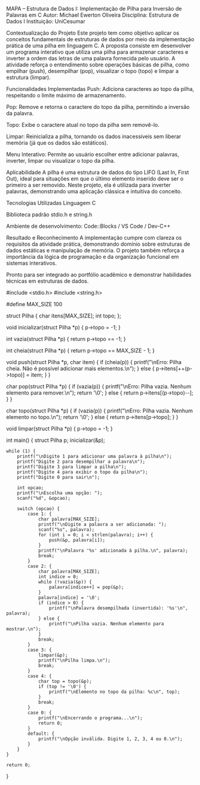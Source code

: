 MAPA – Estrutura de Dados I: Implementação de Pilha para Inversão de Palavras em C
Autor: Michael Ewerton Oliveira Disciplina: Estrutura de Dados I Instituição: UniCesumar

Contextualização do Projeto
Este projeto tem como objetivo aplicar os conceitos fundamentais de estruturas de dados por meio da implementação prática de uma pilha em linguagem C. A proposta consiste em desenvolver um programa interativo que utiliza uma pilha para armazenar caracteres e inverter a ordem das letras de uma palavra fornecida pelo usuário. A atividade reforça o entendimento sobre operações básicas de pilha, como empilhar (push), desempilhar (pop), visualizar o topo (topo) e limpar a estrutura (limpar).

Funcionalidades Implementadas
Push: Adiciona caracteres ao topo da pilha, respeitando o limite máximo de armazenamento.

Pop: Remove e retorna o caractere do topo da pilha, permitindo a inversão da palavra.

Topo: Exibe o caractere atual no topo da pilha sem removê-lo.

Limpar: Reinicializa a pilha, tornando os dados inacessíveis sem liberar memória (já que os dados são estáticos).

Menu Interativo: Permite ao usuário escolher entre adicionar palavras, inverter, limpar ou visualizar o topo da pilha.

Aplicabilidade
A pilha é uma estrutura de dados do tipo LIFO (Last In, First Out), ideal para situações em que o último elemento inserido deve ser o primeiro a ser removido. Neste projeto, ela é utilizada para inverter palavras, demonstrando uma aplicação clássica e intuitiva do conceito.

Tecnologias Utilizadas
Linguagem C

Biblioteca padrão stdio.h e string.h

Ambiente de desenvolvimento: Code::Blocks / VS Code / Dev-C++

Resultado e Reconhecimento
A implementação cumpre com clareza os requisitos da atividade prática, demonstrando domínio sobre estruturas de dados estáticas e manipulação de memória. O projeto também reforça a importância da lógica de programação e da organização funcional em sistemas interativos.

Pronto para ser integrado ao portfólio acadêmico e demonstrar habilidades técnicas em estruturas de dados.

#include <stdio.h>
#include <string.h>

#define MAX_SIZE 100

struct Pilha {
    char itens[MAX_SIZE];
    int topo;
};

void inicializar(struct Pilha *p) {
    p->topo = -1;
}

int vazia(struct Pilha *p) {
    return p->topo == -1;
}

int cheia(struct Pilha *p) {
    return p->topo == MAX_SIZE - 1;
}

void push(struct Pilha *p, char item) {
    if (cheia(p)) {
        printf("\nErro: Pilha cheia. Não é possível adicionar mais elementos.\n");
    } else {
        p->itens[++(p->topo)] = item;
    }
}

char pop(struct Pilha *p) {
    if (vazia(p)) {
        printf("\nErro: Pilha vazia. Nenhum elemento para remover.\n");
        return '\0';
    } else {
        return p->itens[(p->topo)--];
    }
}

char topo(struct Pilha *p) {
    if (vazia(p)) {
        printf("\nErro: Pilha vazia. Nenhum elemento no topo.\n");
        return '\0';
    } else {
        return p->itens[p->topo];
    }
}

void limpar(struct Pilha *p) {
    p->topo = -1;
}

int main() {
    struct Pilha p;
    inicializar(&p);

    while (1) {
        printf("\nDigite 1 para adicionar uma palavra à pilha\n");
        printf("Digite 2 para desempilhar a palavra\n");
        printf("Digite 3 para limpar a pilha\n");
        printf("Digite 4 para exibir o topo da pilha\n");
        printf("Digite 0 para sair\n");

        int opcao;
        printf("\nEscolha uma opção: ");
        scanf("%d", &opcao);

        switch (opcao) {
            case 1: {
                char palavra[MAX_SIZE];
                printf("\nDigite a palavra a ser adicionada: ");
                scanf("%s", palavra);
                for (int i = 0; i < strlen(palavra); i++) {
                    push(&p, palavra[i]);
                }
                printf("\nPalavra '%s' adicionada à pilha.\n", palavra);
                break;
            }
            case 2: {
                char palavra[MAX_SIZE];
                int indice = 0;
                while (!vazia(&p)) {
                    palavra[indice++] = pop(&p);
                }
                palavra[indice] = '\0';
                if (indice > 0) {
                    printf("\nPalavra desempilhada (invertida): '%s'\n", palavra);
                } else {
                    printf("\nPilha vazia. Nenhum elemento para mostrar.\n");
                }
                break;
            }
            case 3: {
                limpar(&p);
                printf("\nPilha limpa.\n");
                break;
            }
            case 4: {
                char top = topo(&p);
                if (top != '\0') {
                    printf("\nElemento no topo da pilha: %c\n", top);
                }
                break;
            }
            case 0: {
                printf("\nEncerrando o programa...\n");
                return 0;
            }
            default: {
                printf("\nOpção inválida. Digite 1, 2, 3, 4 ou 0.\n");
            }
        }
    }

    return 0;
}


